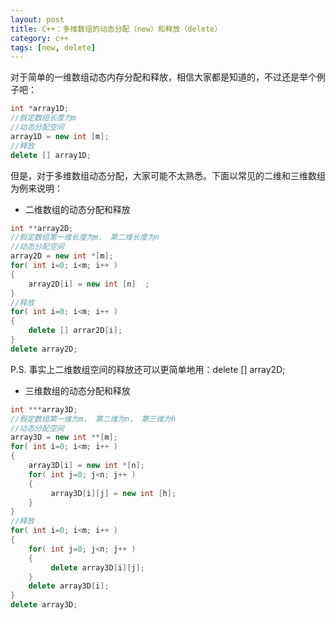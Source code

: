 ```yaml
---
layout: post
title: C++：多维数组的动态分配（new）和释放（delete）
category: c++
tags: [new, delete]
---
```



对于简单的一维数组动态内存分配和释放，相信大家都是知道的，不过还是举个例子吧：

```c++
int *array1D;
//假定数组长度为m
//动态分配空间
array1D = new int [m];
//释放
delete [] array1D;
```
但是，对于多维数组动态分配，大家可能不太熟悉。下面以常见的二维和三维数组为例来说明：

- 二维数组的动态分配和释放

```c++
int **array2D;
//假定数组第一维长度为m， 第二维长度为n
//动态分配空间
array2D = new int *[m];
for( int i=0; i<m; i++ )
{
    array2D[i] = new int [n]  ;
}
//释放
for( int i=0; i<m; i++ )
{
    delete [] arrar2D[i];
}
delete array2D;
```
P.S. 事实上二维数组空间的释放还可以更简单地用：delete [] array2D;

- 三维数组的动态分配和释放

```C++
int ***array3D;
//假定数组第一维为m， 第二维为n， 第三维为h
//动态分配空间
array3D = new int **[m];
for( int i=0; i<m; i++ )
{
    array3D[i] = new int *[n];
    for( int j=0; j<n; j++ )
    {
         array3D[i][j] = new int [h];
    }
}
//释放
for( int i=0; i<m; i++ )
{
    for( int j=0; j<n; j++ )
    {
         delete array3D[i][j];
    }
    delete array3D[i];
}
delete array3D;
```




